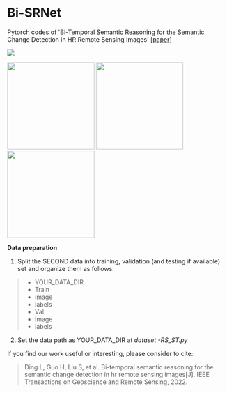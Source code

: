 # Bi-SRNet
Pytorch codes of 'Bi-Temporal Semantic Reasoning for the Semantic Change Detection in HR Remote Sensing Images' [[paper]](https://ieeexplore.ieee.org/document/9721305)


<img src="https://github.com/ggsDing/Bi-SRNet/blob/main/FlowChart.png">

<img src="https://github.com/ggsDing/Bi-SRNet/blob/main/SR.png" height="200"> <img src="https://github.com/ggsDing/Bi-SRNet/blob/main/BiSR.png" height="200">
<img src="https://github.com/ggsDing/Bi-SRNet/blob/main/SCLoss.png" height="200">

**Data preparation**
1. Split the SECOND data into training, validation (and testing if available) set and organize them as follows:

>- YOUR_DATA_DIR
> - Train
>  - image
>  - labels
> - Val
>  - image
>  - labels
    
2. Set the data path as YOUR_DATA_DIR at *dataset -RS_ST.py*

If you find our work useful or interesting, please consider to cite:
> Ding L, Guo H, Liu S, et al. Bi-temporal semantic reasoning for the semantic change detection in hr remote sensing images[J]. IEEE Transactions on Geoscience and Remote Sensing, 2022.
